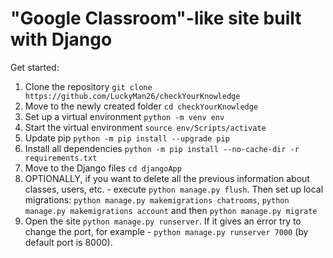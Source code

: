 # "Google Classroom"-like site built with Django
Get started: 

1. Clone the repository `git clone https://github.com/LuckyMan26/checkYourKnowledge`
2. Move to the newly created folder `cd checkYourKnowledge`
3. Set up a virtual environment `python -m venv env`
4. Start the virtual environment `source env/Scripts/activate`
5. Update pip `python -m pip install --upgrade pip`
6. Install all dependencies `python -m pip install --no-cache-dir -r requirements.txt`
7. Move to the Django files `cd djangoApp`
8. OPTIONALLY, if you want to delete all the previous information about classes, users, etc. - execute `python manage.py flush`. Then set up local migrations: `python manage.py makemigrations chatrooms`, `python manage.py makemigrations account` and then `python manage.py migrate`
9. Open the site `python manage.py runserver`. If it gives an error try to change the port, for example - `python manage.py runserver 7000` (by default port is 8000).

